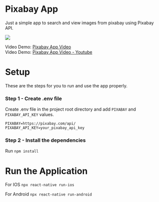 # Pixabay App

Just a simple app to search and view images from pixabay using Pixabay API.

![](https://i.ibb.co/ZdLKy8X/Untitled-design.png)


Video Demo: [Pixabay App Video](https://drive.google.com/file/d/1Wm7Kd7uRhEIdOgzeGxpW_wVK84YcIqNX/view?usp=sharing)  
Video Demo: [Pixabay App Video - Youtube](https://youtu.be/43ZA4bn0VYs)

# Setup

These are the steps for you to run and use the app properly.

### Step 1 - Create .env file
Create .env file in the project root directory and add `PIXABAY` and `PIXABAY_API_KEY` values.
````
PIXABAY=https://pixabay.com/api/
PIXABAY_API_KEY=your_pixabay_api_key
````

### Step 2 - Install the dependencies
Run `npm install`

# Run the Application

For IOS
`npx react-native run-ios`

For Android
`npx react-native run-android`

